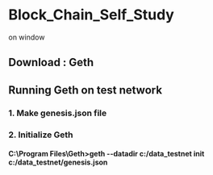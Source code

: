 # Block_Chain_Self_Study
on window

## Download : Geth

## Running Geth on test network
### 1. Make genesis.json file
### 2. Initialize Geth
#### C:\Program Files\Geth>geth --datadir c:/data_testnet init c:/data_testnet/genesis.json
